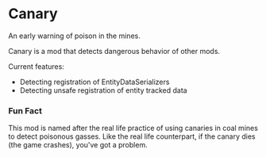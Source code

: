 # Canary
An early warning of poison in the mines.

Canary is a mod that detects dangerous behavior of other mods.

Current features:
- Detecting registration of EntityDataSerializers
- Detecting unsafe registration of entity tracked data

### Fun Fact
This mod is named after the real life practice of using canaries in coal mines to detect
poisonous gasses. Like the real life counterpart, if the canary dies (the game crashes),
you've got a problem.
